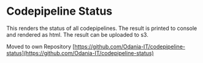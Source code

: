# Codepipeline Status

This renders the status of all codepipelines. The result is printed to console and rendered as html.
The result can be uploaded to s3.

Moved to own Repository [https://github.com/Odania-IT/codepipeline-status](https://github.com/Odania-IT/codepipeline-status)
